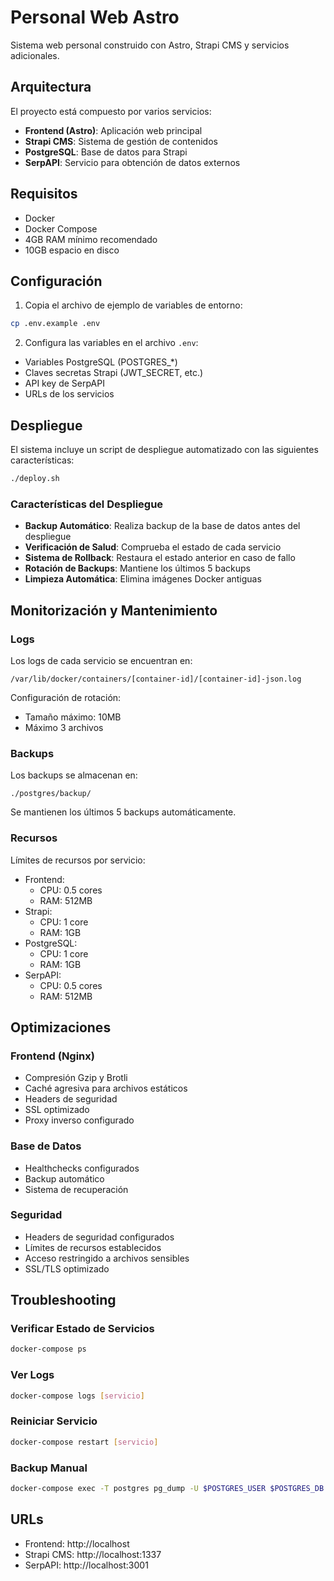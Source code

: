 # Personal Web Astro

Sistema web personal construido con Astro, Strapi CMS y servicios adicionales.

## Arquitectura

El proyecto está compuesto por varios servicios:

- **Frontend (Astro)**: Aplicación web principal
- **Strapi CMS**: Sistema de gestión de contenidos
- **PostgreSQL**: Base de datos para Strapi
- **SerpAPI**: Servicio para obtención de datos externos

## Requisitos

- Docker
- Docker Compose
- 4GB RAM mínimo recomendado
- 10GB espacio en disco

## Configuración

1. Copia el archivo de ejemplo de variables de entorno:
```bash
cp .env.example .env
```

2. Configura las variables en el archivo `.env`:
- Variables PostgreSQL (POSTGRES_*)
- Claves secretas Strapi (JWT_SECRET, etc.)
- API key de SerpAPI
- URLs de los servicios

## Despliegue

El sistema incluye un script de despliegue automatizado con las siguientes características:

```bash
./deploy.sh
```

### Características del Despliegue

- **Backup Automático**: Realiza backup de la base de datos antes del despliegue
- **Verificación de Salud**: Comprueba el estado de cada servicio
- **Sistema de Rollback**: Restaura el estado anterior en caso de fallo
- **Rotación de Backups**: Mantiene los últimos 5 backups
- **Limpieza Automática**: Elimina imágenes Docker antiguas

## Monitorización y Mantenimiento

### Logs

Los logs de cada servicio se encuentran en:
```
/var/lib/docker/containers/[container-id]/[container-id]-json.log
```

Configuración de rotación:
- Tamaño máximo: 10MB
- Máximo 3 archivos

### Backups

Los backups se almacenan en:
```
./postgres/backup/
```

Se mantienen los últimos 5 backups automáticamente.

### Recursos

Límites de recursos por servicio:

- Frontend:
  - CPU: 0.5 cores
  - RAM: 512MB
- Strapi:
  - CPU: 1 core
  - RAM: 1GB
- PostgreSQL:
  - CPU: 1 core
  - RAM: 1GB
- SerpAPI:
  - CPU: 0.5 cores
  - RAM: 512MB

## Optimizaciones

### Frontend (Nginx)

- Compresión Gzip y Brotli
- Caché agresiva para archivos estáticos
- Headers de seguridad
- SSL optimizado
- Proxy inverso configurado

### Base de Datos

- Healthchecks configurados
- Backup automático
- Sistema de recuperación

### Seguridad

- Headers de seguridad configurados
- Límites de recursos establecidos
- Acceso restringido a archivos sensibles
- SSL/TLS optimizado

## Troubleshooting

### Verificar Estado de Servicios
```bash
docker-compose ps
```

### Ver Logs
```bash
docker-compose logs [servicio]
```

### Reiniciar Servicio
```bash
docker-compose restart [servicio]
```

### Backup Manual
```bash
docker-compose exec -T postgres pg_dump -U $POSTGRES_USER $POSTGRES_DB > backup.sql
```

## URLs

- Frontend: http://localhost
- Strapi CMS: http://localhost:1337
- SerpAPI: http://localhost:3001
